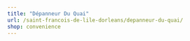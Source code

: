 ```yaml
---
title: "Dépanneur Du Quai"
url: /saint-francois-de-lile-dorleans/depanneur-du-quai/
shop: convenience
---
```

